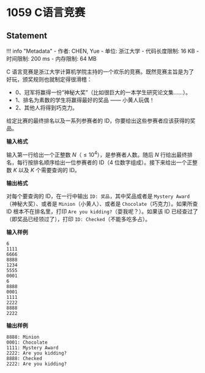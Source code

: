 
# 1059 C语言竞赛

## Statement

!!! info "Metadata"
    - 作者: CHEN, Yue
    - 单位: 浙江大学
    - 代码长度限制: 16 KB
    - 时间限制: 200 ms
    - 内存限制: 64 MB

C 语言竞赛是浙江大学计算机学院主持的一个欢乐的竞赛。既然竞赛主旨是为了好玩，颁奖规则也就制定得很滑稽：

- 0、冠军将赢得一份“神秘大奖”（比如很巨大的一本学生研究论文集……）。
- 1、排名为素数的学生将赢得最好的奖品 —— 小黄人玩偶！
- 2、其他人将得到巧克力。

给定比赛的最终排名以及一系列参赛者的 ID，你要给出这些参赛者应该获得的奖品。

**输入格式**

输入第一行给出一个正整数 $N$（$\le 10^4$），是参赛者人数。随后 $N$ 行给出最终排名，每行按排名顺序给出一位参赛者的 ID（4 位数字组成）。接下来给出一个正整数 $K$ 以及 $K$ 个需要查询的 ID。

**输出格式**

对每个要查询的 ID，在一行中输出 `ID: 奖品`，其中奖品或者是 `Mystery Award`（神秘大奖）、或者是 `Minion`（小黄人）、或者是 `Chocolate`（巧克力）。如果所查 ID 根本不在排名里，打印 `Are you kidding?`（耍我呢？）。如果该 ID 已经查过了（即奖品已经领过了），打印 `ID: Checked`（不能多吃多占）。

**输入样例**
```plaintext
6
1111
6666
8888
1234
5555
0001
6
8888
0001
1111
2222
8888
2222
```

**输出样例**
```plaintext
8888: Minion
0001: Chocolate
1111: Mystery Award
2222: Are you kidding?
8888: Checked
2222: Are you kidding?
```

